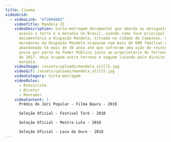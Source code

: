 ```yaml
---
title: Cinema
videoGrid:
  - videoLink: "472894802"
    videoTitle: Mandela II
    videoDescription: Curta-metragem documental que aborda as desigualdades no
      acesso a terra e a moradia no Brasil, usando como foco principal do
      documentário a Ocupação Mandela, situada na cidade de Campinas. Os
      moradores da Ocupação Mandela ocupavam com mais de 600 famílias um terreno
      abandonado há mais de 30 anos até que sofreram uma ação de reintegração de
      posse por parte do Poder Público junto ao proprietário do Terreno em Março
      de 2017. Hoje ocupam outro terreno e seguem lutando pelo direito a
      moradia.
    videoImage: /assets/uploads/mandela_still5.jpg
    videoGif: /assets/uploads/mandela_still5.jpg
    videoCategory: Curta-metragem
    videoRoles:
      - Roteirista
      - Diretor
      - Montador
    videoContent: |-
      Prêmio do Júri Popular - Filma Bauru - 2019

      Seleção Oficial - Festival Toró - 2018

      Seleção Oficial - Mostra Luta - 2018

      Seleção Oficial - Loco de Ouro - 2018
---
```

